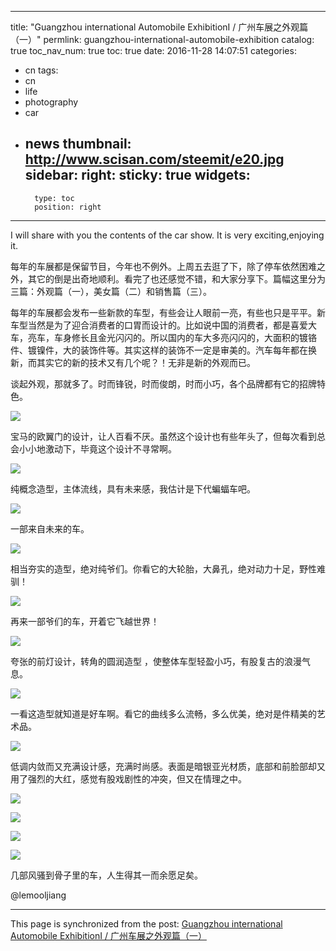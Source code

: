 
---
title: "Guangzhou international Automobile ExhibitionⅠ / 广州车展之外观篇（一）"
permlink: guangzhou-international-automobile-exhibition
catalog: true
toc_nav_num: true
toc: true
date: 2016-11-28 14:07:51
categories:
- cn
tags:
- cn
- life
- photography
- car
- news
thumbnail: http://www.scisan.com/steemit/e20.jpg
sidebar:
    right:
        sticky: true
widgets:
    -
        type: toc
        position: right
---


I will share with you the contents of the car show. It is very exciting,enjoying it.

每年的车展都是保留节目，今年也不例外。上周五去逛了下，除了停车依然困难之外，其它的倒是出奇地顺利。看完了也还感觉不错，和大家分享下。篇幅这里分为三篇：外观篇（一），美女篇（二）和销售篇（三）。

每年的车展都会发布一些新款的车型，有些会让人眼前一亮，有些也只是平平。新车型当然是为了迎合消费者的口胃而设计的。比如说中国的消费者，都是喜爱大车，亮车，车身修长且金光闪闪的。所以国内的车大多亮闪闪的，大面积的镀铬件、镀镍件，大的装饰件等。其实这样的装饰不一定是审美的。汽车每年都在换新，而其实它的新的技术又有几个呢？！无非是新的外观而已。

谈起外观，那就多了。时而锋锐，时而俊朗，时而小巧，各个品牌都有它的招牌特色。

![](http://www.scisan.com/steemit/e20.jpg)

宝马的欧翼门的设计，让人百看不厌。虽然这个设计也有些年头了，但每次看到总会小小地激动下，毕竟这个设计不寻常啊。

![](http://www.scisan.com/steemit/e21.jpg)

纯概念造型，主体流线，具有未来感，我估计是下代蝙蝠车吧。

![](http://www.scisan.com/steemit/e25.jpg)

一部来自未来的车。

![](http://www.scisan.com/steemit/e22.jpg)

相当夯实的造型，绝对纯爷们。你看它的大轮胎，大鼻孔，绝对动力十足，野性难驯！

![](http://www.scisan.com/steemit/e27.jpg)

再来一部爷们的车，开着它飞越世界！

![](http://www.scisan.com/steemit/e23.jpg)

夸张的前灯设计，转角的圆润造型 ，使整体车型轻盈小巧，有股复古的浪漫气息。

![](http://www.scisan.com/steemit/e24.jpg)

一看这造型就知道是好车啊。看它的曲线多么流畅，多么优美，绝对是件精美的艺术品。

![](http://www.scisan.com/steemit/e26.jpg)

低调内敛而又充满设计感，充满时尚感。表面是暗银亚光材质，底部和前脸部却又用了强烈的大红，感觉有股戏剧性的冲突，但又在情理之中。

![](http://www.scisan.com/steemit/e28.jpg)

![](http://www.scisan.com/steemit/e29.jpg)

![](http://www.scisan.com/steemit/e30.jpg)

![](http://www.scisan.com/steemit/e31.jpg)

几部风骚到骨子里的车，人生得其一而余愿足矣。

  @lemooljiang

- - -

This page is synchronized from the post: [Guangzhou international Automobile ExhibitionⅠ / 广州车展之外观篇（一）](https://steemit.com/@lemooljiang/guangzhou-international-automobile-exhibition)
